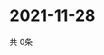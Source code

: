 # 2021-11-28
  共 0条

  <!-- BEGIN -->
  <!-- 最后更新时间Sun Nov 28 2021 21:02:18 GMT+0000 (Coordinated Universal Time) -->
  
  <!-- END -->
  
  